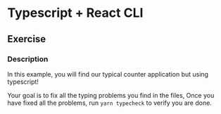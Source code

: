 # Typescript + React CLI

## Exercise

### Description
In this example, you will find our typical counter application but using typescript!

Your goal is to fix all the typing problems you find in the files,
Once you have fixed all the problems, run `yarn typecheck` to verify you are done.
